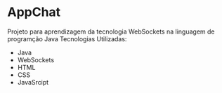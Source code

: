 # AppChat
Projeto para aprendizagem da tecnologia WebSockets na linguagem de programção Java
Tecnologias Utilizadas:
- Java
- WebSockets
- HTML
- CSS
- JavaSrcipt
